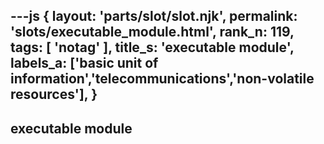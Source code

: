 ---js
{
  layout: 'parts/slot/slot.njk',
  permalink: 'slots/executable_module.html',
  rank_n: 119,
  tags: [ 'notag' ],
  title_s: 'executable module',
  labels_a: ['basic unit of information','telecommunications','non-volatile resources'],
}
---
## executable module


